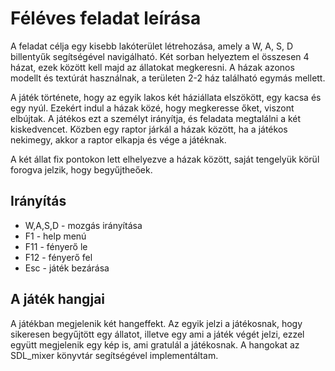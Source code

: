# Féléves feladat leírása

A feladat célja egy kisebb lakóterület létrehozása, amely a W, A, S, D billentyűk segítségével navigálható.
Két sorban helyeztem el összesen 4 házat, ezek között kell majd az állatokat megkeresni.
A házak azonos modellt és textúrát használnak, a területen 2-2 ház található egymás mellett.

A játék története, hogy az egyik lakos két háziállata elszökött, egy kacsa és egy nyúl.
Ezekért indul a házak közé, hogy megkeresse őket, viszont elbújtak. 
A játékos ezt a személyt irányítja, és feladata megtalálni a két kiskedvencet.
Közben egy raptor járkál a házak között, ha a játékos nekimegy, akkor a raptor elkapja és vége a játéknak.

A két állat fix pontokon lett elhelyezve a házak között, saját tengelyük körül forogva jelzik, hogy begyűjtheőek.

## Irányítás
* W,A,S,D - mozgás irányítása
* F1 - help menú
* F11 - fényerő le
* F12 - fényerő fel
* Esc - játék bezárása

## A játék hangjai
A játékban megjelenik két hangeffekt. Az egyik jelzi a játékosnak, hogy sikeresen begyűjtött egy állatot, illetve egy ami a játék végét jelzi,
ezzel együtt megjelenik egy kép is, ami gratulál a játékosnak.
A hangokat az SDL_mixer könyvtár segítségével implementáltam.
